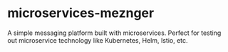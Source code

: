 # microservices-meznger
A simple messaging platform built with microservices. Perfect for testing out microservice technology like Kubernetes, Helm, Istio, etc.
